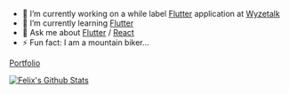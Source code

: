 - 🔭 I’m currently working on a while label [Flutter](https://flutter.dev) application at [Wyzetalk](https://www.wyzetalk.com)
- 🌱 I’m currently learning [Flutter](https://flutter.dev)
- 💬 Ask me about [Flutter](https://flutter.dev) / [React](https://reactjs.org/)
- ⚡ Fun fact: I am a mountain biker...

[Portfolio](https://www.remelehane.dev)

[![Felix's Github Stats](https://github-readme-stats.vercel.app/api?username=RemeJuan&count_private=true&theme=default&show_icons=true)](https://github.com/RemeJuan)
